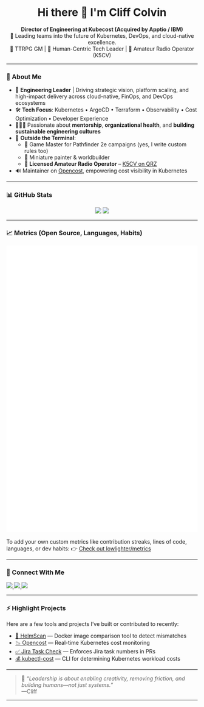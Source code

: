 <h1 align="center">Hi there 👋 I'm Cliff Colvin</h1>

<p align="center">
  <strong>Director of Engineering at Kubecost (Acquired by Apptio / IBM)</strong><br>
  🚀 Leading teams into the future of Kubernetes, DevOps, and cloud-native excellence.<br>
  🎲 TTRPG GM | 🧠 Human-Centric Tech Leader | 📡 Amateur Radio Operator (K5CV)
</p>

---

### 💼 About Me

- 🧭 **Engineering Leader** | Driving strategic vision, platform scaling, and high-impact delivery across cloud-native, FinOps, and DevOps ecosystems  
- 🛠️ **Tech Focus**: Kubernetes • ArgoCD • Terraform • Observability • Cost Optimization • Developer Experience
- 🧑‍🤝‍🧑 Passionate about **mentorship**, **organizational health**, and **building sustainable engineering cultures**
- 🧙 **Outside the Terminal**:
  - 🎲 Game Master for Pathfinder 2e campaigns (yes, I write custom rules too)
  - 🎨 Miniature painter & worldbuilder
  - 📡 **Licensed Amateur Radio Operator** – [K5CV on QRZ](https://www.qrz.com/db/K5CV)
- 🔊 Maintainer on [Opencost](https://github.com/opencost/opencost), empowering cost visibility in Kubernetes

---

### 📊 GitHub Stats

<p align="center">
  <img src="https://github-readme-stats.vercel.app/api?username=cliffcolvin&show_icons=true&theme=tokyonight&hide_border=true" height="180">
  <img src="https://github-readme-stats.vercel.app/api/top-langs/?username=cliffcolvin&layout=compact&theme=tokyonight&hide_border=true" height="180">
</p>

---

### 📈 Metrics (Open Source, Languages, Habits)

<p align="center">
  <img src="https://raw.githubusercontent.com/lowlighter/metrics/master/github-metrics.svg" alt="Metrics" style="max-width: 100%;">
</p>

To add your own custom metrics like contribution streaks, lines of code, languages, or dev habits:
👉 [Check out lowlighter/metrics](https://github.com/lowlighter/metrics)

---

### 🔗 Connect With Me

<p align="left">
  <a href="https://www.linkedin.com/in/cliffcolvin/" target="_blank">
    <img src="https://img.shields.io/badge/-LinkedIn-blue?logo=linkedin&style=flat&logoColor=white" />
  </a>
  <a href="mailto:clifford.colvin@gmail.com">
    <img src="https://img.shields.io/badge/-Gmail-red?logo=gmail&style=flat&logoColor=white" />
  </a>
  <a href="https://www.qrz.com/db/K5CV" target="_blank">
    <img src="https://img.shields.io/badge/-K5CV-black?logo=radio&style=flat" />
  </a>
</p>

---

### ⚡ Highlight Projects

Here are a few tools and projects I’ve built or contributed to recently:

- [🧠 HelmScan](https://github.com/cliffcolvin/helmscan) — Docker image comparison tool to detect mismatches
- [📉 Opencost](https://github.com/opencost/opencost) — Real-time Kubernetes cost monitoring
- [✅ Jira Task Check](https://github.com/cliffcolvin/jira-taskcheck-action) — Enforces Jira task numbers in PRs
- [💰 kubectl-cost](https://github.com/kubecost/kubectl-cost) — CLI for determining Kubernetes workload costs

---

> 🧩 *“Leadership is about enabling creativity, removing friction, and building humans—not just systems.”*  
> —Cliff

---
